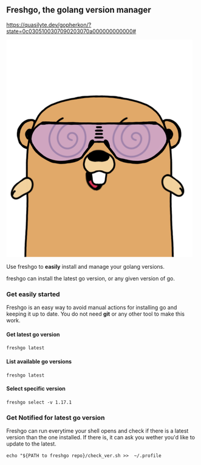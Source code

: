 ## Freshgo, the golang version manager
https://quasilyte.dev/gopherkon/?state=0c0305100307090203070a000000000000#

![frehs go with Freshgo!](https://github.com/nikfot/freshgo/blob/gh-pages/freshgo.png?raw=true)

Use freshgo to **easily** install and manage your golang versions.

freshgo can install the latest go version, or any given version of go. 

### Get easily started

Freshgo is an easy way to avoid manual actions for installing go and keeping it up to date.
You do not need **git** or any other tool to make this work.

#### Get latest go version
```
freshgo latest
```
#### List available go versions
```
freshgo latest
```
#### Select specific version
```
freshgo select -v 1.17.1
```

### Get **Notified** for latest go version

Freshgo can run everytime your shell opens and check if there is a latest version than the one installed. If there is, it can ask you wether you'd like to update to the latest.

```
echo "${PATH to freshgo repo}/check_ver.sh >>  ~/.profile
```
